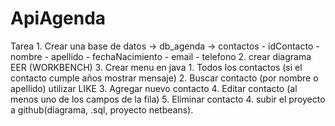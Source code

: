 # ApiAgenda
 Tarea 1. Crear una base de datos  -> db_agenda 	-> contactos 		- idContacto 		- nombre 		- apellido 		- fechaNacimiento 		- email 		- telefono 		 2. crear diagrama EER (WORKBENCH)  3. Crear menu en java 	1. Todos los contactos (si el contacto cumple años mostrar mensaje) 	2. Buscar contacto (por nombre o apellido) utilizar LIKE 	3. Agregar nuevo contacto 	4. Editar contacto (al menos uno de los campos de la fila) 	5. Eliminar contacto 	 4. subir el proyecto a github(diagrama, .sql, proyecto netbeans).
